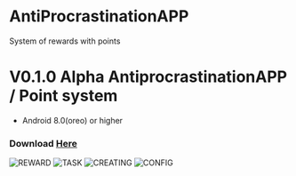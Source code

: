 # AntiProcrastinationAPP
System of rewards with points

# V0.1.0 Alpha AntiprocrastinationAPP / Point system
- Android 8.0(oreo) or higher
### Download [Here](https://github.com/Garnicanicolas32/AntiProcrastinationAPP/releases/tag/v0.1.0)

![REWARD](/AntiProcrastinationEXTRA/Rewards.png)
![TASK](/AntiProcrastinationEXTRA/Tasks.png)
![CREATING](/AntiProcrastinationEXTRA/CreateReward.png)
![CONFIG](/AntiProcrastinationEXTRA/Config.png)